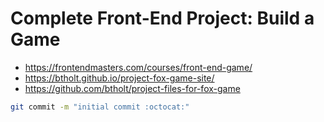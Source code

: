 # Complete Front-End Project: Build a Game

* <https://frontendmasters.com/courses/front-end-game/>
* <https://btholt.github.io/project-fox-game-site/>
* <https://github.com/btholt/project-files-for-fox-game>

```bash
git commit -m "initial commit :octocat:"
```